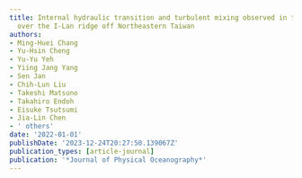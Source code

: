 ```yaml
---
title: Internal hydraulic transition and turbulent mixing observed in the Kuroshio
  over the I-Lan ridge off Northeastern Taiwan
authors:
- Ming-Huei Chang
- Yu-Hsin Cheng
- Yu-Yu Yeh
- Yiing Jang Yang
- Sen Jan
- Chih-Lun Liu
- Takeshi Matsuno
- Takahiro Endoh
- Eisuke Tsutsumi
- Jia-Lin Chen
- ' others'
date: '2022-01-01'
publishDate: '2023-12-24T20:27:50.139067Z'
publication_types: [article-journal]
publication: '*Journal of Physical Oceanography*'
---
```

